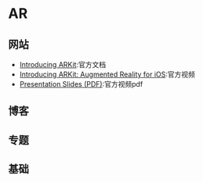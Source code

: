 # AR


## 网站
- [Introducing ARKit](https://developer.apple.com/arkit/):官方文档
- [Introducing ARKit: Augmented Reality for iOS](https://developer.apple.com/videos/play/wwdc2017/602/):官方视频
- [Presentation Slides (PDF)](https://devstreaming-cdn.apple.com/videos/wwdc/2017/602pxa6f2vw71ze/602/602_introducing_arkit_augmented_reality_for_ios.pdf?dl=1):官方视频pdf

## 博客


## 专题

## 基础




